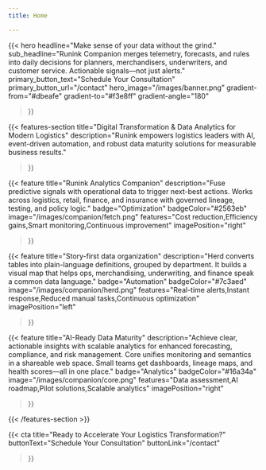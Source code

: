 ```yaml
---
title: Home

---
```


{{< hero 
    headline="Make sense of your data without the grind."
    sub_headline="Runink Companion merges telemetry, forecasts, and rules into daily decisions for planners, merchandisers, underwriters, and customer service. Actionable signals—not just alerts."
    primary_button_text="Schedule Your Consultation"
    primary_button_url="/contact"
    hero_image="/images/banner.png"
    gradient-from="#dbeafe"
    gradient-to="#f3e8ff"
    gradient-angle="180"
>}}

{{< features-section 
    title="Digital Transformation & Data Analytics for Modern Logistics"
    description="Runink empowers logistics leaders with AI, event-driven automation, and robust data maturity solutions for measurable business results."
>}}

{{< feature
    title="Runink Analytics Companion"
    description="Fuse predictive signals with operational data to trigger next-best actions. Works across logistics, retail, finance, and insurance with governed lineage, testing, and policy logic."
    badge="Optimization"
    badgeColor="#2563eb"
    image="/images/companion/fetch.png"
    features="Cost reduction,Efficiency gains,Smart monitoring,Continuous improvement"
    imagePosition="right"
>}}

{{< feature
    title="Story-first data organization"
    description="Herd converts tables into plain-language definitions, grouped by department. It builds a visual map that helps ops, merchandising, underwriting, and finance speak a common data language."
    badge="Automation"
    badgeColor="#7c3aed"
    image="/images/companion/herd.png"
    features="Real-time alerts,Instant response,Reduced manual tasks,Continuous optimization"
    imagePosition="left"
>}}

{{< feature
    title="AI-Ready Data Maturity"
    description="Achieve clear, actionable insights with scalable analytics for enhanced forecasting, compliance, and risk management. Core unifies monitoring and semantics in a shareable web space. Small teams get dashboards, lineage maps, and health scores—all in one place."
    badge="Analytics"
    badgeColor="#16a34a"
    image="/images/companion/core.png"
    features="Data assessment,AI roadmap,Pilot solutions,Scalable analytics"
    imagePosition="right"
>}}

{{< /features-section >}}

{{< cta 
    title="Ready to Accelerate Your Logistics Transformation?"
    buttonText="Schedule Your Consultation"
    buttonLink="/contact"
>}}
